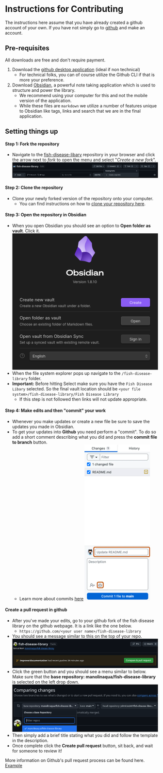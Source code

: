 # Instructions for Contributing

The instructions here assume that you have already created a github account of your own. If you have not simply go to [github](https://github.com) and make an account.

## Pre-requisites

All downloads are free and don't require payment.

1. Download the [github desktop application](https://github.com/apps/desktop) (ideal if non technical)
	- For technical folks, you can of course utilize the Github CLI if that is more your preference.
2. Download [Obsidian](https://obsidian.md/download), a powerful note taking application which is used to structure and power the library.
    - We recommend using your computer for this and not the mobile version of the application.
    - While these files are `markdown` we utilize a number of features unique to Obsidian like tags, links and search that we are in the final application.
## Setting things up

#### Step 1: Fork the repository
- Navigate to the [fish-disease-libary](https://github.com/manolinaqua/fish-disease-library) repository in your browser and click the arrow next to *fork* to open the menu and select "*Create a new fork*".
![Forking a repo](./imgs/fork.png)

#### Step 2: Clone the repository
- Clone your newly forked version of the repository onto your computer. 
	- You can find instructions on how to [clone your repository here](https://docs.github.com/en/repositories/creating-and-managing-repositories/cloning-a-repository).

#### Step 3: Open the repository in Obsidian
- When you open Obsidian you should see an option to **Open folder as vault**. Click it.
![Obsidian Start Page](./imgs/obsidian_start.png)
- When the file system explorer pops up navigate to the `/fish-disease-library` folder.
- **Important:** Before hitting Select make sure you have the `Fish Disease Libary` selected. So the final vault location should be `<your file system>/fish-disease-library/Fish Disease Library`
	- If this step is not followed then links will not update appropriate.

#### Step 4: Make edits and then "commit" your work

- Whenever you make updates or create a new file be sure to save the updates you made in Obsidian.
- To get your updates into **Github** you need perform a "commit". To do so add a short comment describing what you did and press the **commit file to branch** button.
	- Learn more about commits [here](https://docs.github.com/en/desktop/making-changes-in-a-branch/committing-and-reviewing-changes-to-your-project-in-github-desktop#write-a-commit-message-and-push-your-changes)
![Commit](./imgs/commit.png)

#### Create a pull request in github

- After you've made your edits, go to your github fork of the fish disease library on the github webpage. It is a link like the one below.
	- `https://github.com/<your user name>/fish-disease-library`
- You should see a message similar to this on the top of your repo.
![Pull Prompt](./imgs/pull_prompt.png)
- Click the green button and you should see a menu similar to below. Make sure that the **base repository: manolinaqua/fish-disease-library** is selected on the left drop down.
![Pull Info](./imgs/pull_branch.png)
- Then simply add a brief title stating what you did and follow the template in the description.
- Once complete click the **Create pull request** button, sit back, and wait for someone to review it!

More information on Github's pull request process can be found here. [Example](https://docs.github.com/en/get-started/start-your-journey/hello-world)

